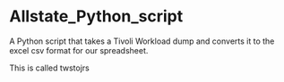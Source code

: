 # Allstate_Python_script

A Python script that takes a Tivoli Workload dump and converts it to the excel csv format for our spreadsheet. 

This is called twstojrs
